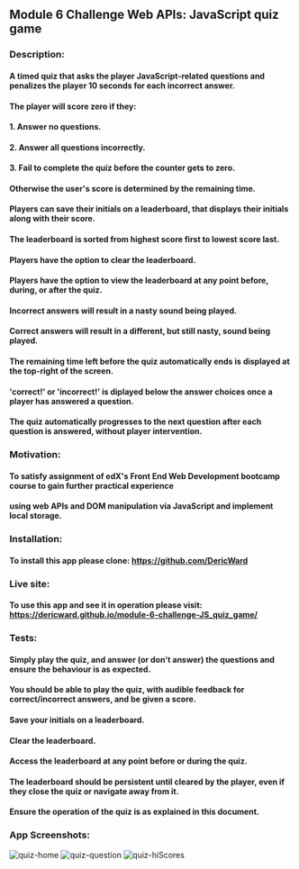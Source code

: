 ## Module 6 Challenge Web APIs: JavaScript quiz game
### Description:
#### A timed quiz that asks the player JavaScript-related questions and penalizes the player 10 seconds for each incorrect answer.
####
#### The player will score zero if they: 
#### 1. Answer no questions.
#### 2. Answer all questions incorrectly.
#### 3. Fail to complete the quiz before the counter gets to zero.
#### Otherwise the user's score is determined by the remaining time.
####
#### Players can save their initials on a leaderboard, that displays their initials along with their score.
#### The leaderboard is sorted from highest score first to lowest score last.
#### Players have the option to clear the leaderboard.
#### Players have the option to view the leaderboard at any point before, during, or after the quiz.
#### Incorrect answers will result in a nasty sound being played.
#### Correct answers will result in a different, but still nasty, sound being played.
#### The remaining time left before the quiz automatically ends is displayed at the top-right of the screen.
#### 'correct!' or 'incorrect!' is diplayed below the answer choices once a player has answered a question.
#### The quiz automatically progresses to the next question after each question is answered, without player intervention.
### Motivation:
#### To satisfy assignment  of edX's Front End Web Development bootcamp course to gain further practical experience
#### using web APIs and DOM manipulation via JavaScript and implement local storage.
### Installation:
#### To install this app please clone: https://github.com/DericWard
### Live site:
#### To use this app and see it in operation please visit: https://dericward.github.io/module-6-challenge-JS_quiz_game/
### Tests:
#### Simply play the quiz, and answer (or don't answer) the questions and ensure the behaviour is as expected.
#### You should be able to play the quiz, with audible feedback for correct/incorrect answers, and be given a score.
#### Save your initials on a leaderboard.
#### Clear the leaderboard.
#### Access the leaderboard at any point before or during the quiz.
#### The leaderboard should be persistent until cleared by the player, even if they close the quiz or navigate away from it.
#### Ensure the operation of the quiz is as explained in this document.
### App Screenshots:
![quiz-home](https://user-images.githubusercontent.com/50495939/219992166-9e21503e-1b57-4cc2-ae66-098688808272.PNG)
![quiz-question](https://user-images.githubusercontent.com/50495939/219992226-400246fe-a810-4e4a-8fba-aa90da192247.PNG)
![quiz-hiScores](https://user-images.githubusercontent.com/50495939/219992287-75b746a2-e3de-4154-b59d-767d8de22445.PNG)


